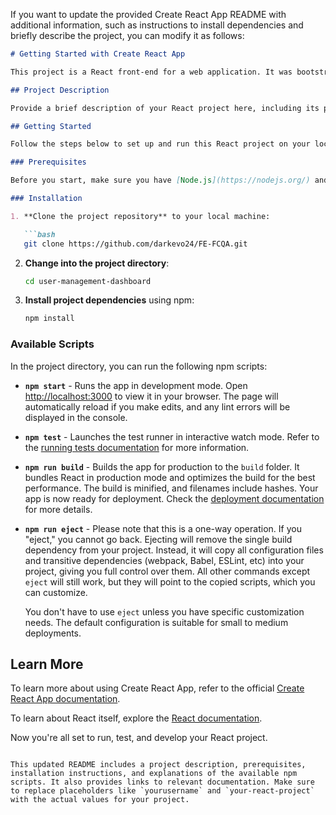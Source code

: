 If you want to update the provided Create React App README with additional information, such as instructions to install dependencies and briefly describe the project, you can modify it as follows:

```markdown
# Getting Started with Create React App

This project is a React front-end for a web application. It was bootstrapped with [Create React App](https://github.com/facebook/create-react-app).

## Project Description

Provide a brief description of your React project here, including its purpose and key features.

## Getting Started

Follow the steps below to set up and run this React project on your local machine.

### Prerequisites

Before you start, make sure you have [Node.js](https://nodejs.org/) and [npm (Node Package Manager)](https://www.npmjs.com/) installed on your system.

### Installation

1. **Clone the project repository** to your local machine:

   ```bash
   git clone https://github.com/darkevo24/FE-FCQA.git
   ```

2. **Change into the project directory**:

   ```bash
   cd user-management-dashboard
   ```

3. **Install project dependencies** using npm:

   ```bash
   npm install
   ```

### Available Scripts

In the project directory, you can run the following npm scripts:

- **`npm start`** - Runs the app in development mode. Open [http://localhost:3000](http://localhost:3000) to view it in your browser. The page will automatically reload if you make edits, and any lint errors will be displayed in the console.

- **`npm test`** - Launches the test runner in interactive watch mode. Refer to the [running tests documentation](https://facebook.github.io/create-react-app/docs/running-tests) for more information.

- **`npm run build`** - Builds the app for production to the `build` folder. It bundles React in production mode and optimizes the build for the best performance. The build is minified, and filenames include hashes. Your app is now ready for deployment. Check the [deployment documentation](https://facebook.github.io/create-react-app/docs/deployment) for more details.

- **`npm run eject`** - Please note that this is a one-way operation. If you "eject," you cannot go back. Ejecting will remove the single build dependency from your project. Instead, it will copy all configuration files and transitive dependencies (webpack, Babel, ESLint, etc) into your project, giving you full control over them. All other commands except `eject` will still work, but they will point to the copied scripts, which you can customize.

  You don't have to use `eject` unless you have specific customization needs. The default configuration is suitable for small to medium deployments.

## Learn More

To learn more about using Create React App, refer to the official [Create React App documentation](https://facebook.github.io/create-react-app/docs/getting-started).

To learn about React itself, explore the [React documentation](https://reactjs.org/).

Now you're all set to run, test, and develop your React project.
```

This updated README includes a project description, prerequisites, installation instructions, and explanations of the available npm scripts. It also provides links to relevant documentation. Make sure to replace placeholders like `yourusername` and `your-react-project` with the actual values for your project.